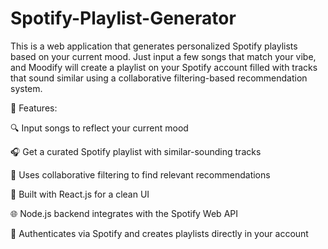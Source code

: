 # Spotify-Playlist-Generator

This is a web application that generates personalized Spotify playlists based on your current mood. Just input a few songs that match your vibe, and Moodify will create a playlist on your Spotify account filled with tracks that sound similar using a collaborative filtering-based recommendation system.

🚀 Features: 

  🔍 Input songs to reflect your current mood
  
  🎧 Get a curated Spotify playlist with similar-sounding tracks
  
  🔄 Uses collaborative filtering to find relevant recommendations
  
  🎨 Built with React.js for a clean UI
  
  🌐 Node.js backend integrates with the Spotify Web API
  
  📱 Authenticates via Spotify and creates playlists directly in your account
